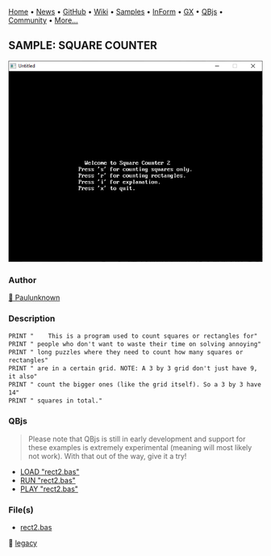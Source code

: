 [Home](https://qb64.com) • [News](../../news.md) • [GitHub](https://github.com/QB64Official/qb64) • [Wiki](https://github.com/QB64Official/qb64/wiki) • [Samples](../../samples.md) • [InForm](../../inform.md) • [GX](../../gx.md) • [QBjs](../../qbjs.md) • [Community](../../community.md) • [More...](../../more.md)

## SAMPLE: SQUARE COUNTER

![screenshot.png](img/screenshot.png)

### Author

[🐝 Paulunknown](../paulunknown.md) 

### Description

```text
PRINT "    This is a program used to count squares or rectangles for"
PRINT " people who don't want to waste their time on solving annoying"
PRINT " long puzzles where they need to count how many squares or rectangles"
PRINT " are in a certain grid. NOTE: A 3 by 3 grid don't just have 9, it also"
PRINT " count the bigger ones (like the grid itself). So a 3 by 3 have 14"
PRINT " squares in total."
```

### QBjs

> Please note that QBjs is still in early development and support for these examples is extremely experimental (meaning will most likely not work). With that out of the way, give it a try!

* [LOAD "rect2.bas"](https://v6p9d9t4.ssl.hwcdn.net/html/6029471/index.html?src=https://qb64.com/samples/square-counter/src/rect2.bas)
* [RUN "rect2.bas"](https://v6p9d9t4.ssl.hwcdn.net/html/6029471/index.html?mode=auto&src=https://qb64.com/samples/square-counter/src/rect2.bas)
* [PLAY "rect2.bas"](https://v6p9d9t4.ssl.hwcdn.net/html/6029471/index.html?mode=play&src=https://qb64.com/samples/square-counter/src/rect2.bas)

### File(s)

* [rect2.bas](src/rect2.bas)

🔗 [legacy](../legacy.md)
